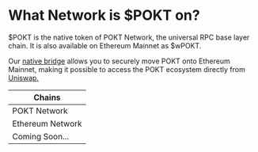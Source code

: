 # What Network is $POKT on?

$POKT is the native token of POKT Network, the universal RPC base layer chain. It is also available on Ethereum Mainnet as $wPOKT.

Our [native bridge](https://wpokt.network/) allows you to securely move POKT onto Ethereum Mainnet, making it possible to access the POKT ecosystem directly from [Uniswap.](https://app.uniswap.org/explore/tokens/ethereum/0x67f4c72a50f8df6487720261e188f2abe83f57d7)

<table data-view="cards" data-full-width="false"><thead><tr><th>Chains</th></tr></thead><tbody><tr><td>POKT Network</td></tr><tr><td>Ethereum Network</td></tr><tr><td>Coming Soon...</td></tr></tbody></table>
